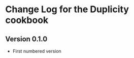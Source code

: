 Change Log for the Duplicity cookbook
=====================================

Version 0.1.0
-------------
 - First numbered version
